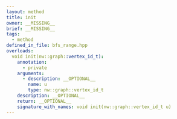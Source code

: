 ```yaml
---
layout: method
title: init
owner: __MISSING__
brief: __MISSING__
tags:
  - method
defined_in_file: bfs_range.hpp
overloads:
  void init(nw::graph::vertex_id_t):
    annotation:
      - private
    arguments:
      - description: __OPTIONAL__
        name: u
        type: nw::graph::vertex_id_t
    description: __OPTIONAL__
    return: __OPTIONAL__
    signature_with_names: void init(nw::graph::vertex_id_t u)
---
```

